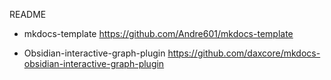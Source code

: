 README

- mkdocs-template
https://github.com/Andre601/mkdocs-template

- Obsidian-interactive-graph-plugin
https://github.com/daxcore/mkdocs-obsidian-interactive-graph-plugin
